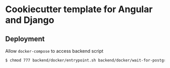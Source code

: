 # Cookiecutter template for Angular and Django

## Deployment
Allow `docker-compose` to access backend script
```bash
$ chmod 777 backend/docker/entrypoint.sh backend/docker/wait-for-postgres.sh
```
